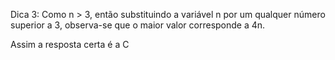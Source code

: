 Dica 3:
Como n > 3, então substituindo a variável n por um qualquer número superior a 3, observa-se que o maior valor corresponde a 4n.
 
Assim a resposta certa é a C 
